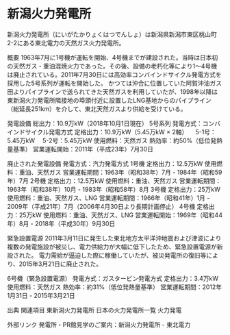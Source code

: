 # 新潟火力発電所

新潟火力発電所（にいがたかりょくはつでんしょ）は新潟県新潟市東区桃山町2-2にある東北電力の天然ガス火力発電所。

概要
1963年7月に1号機が運転を開始、4号機までが建設された。当時は日本初の天然ガス・重油混焼火力であった。その後、設備の老朽化等により1～4号機は廃止されている。2011年7月30日には高効率コンバインドサイクル発電方式を採用した5号系列が運転を開始した。
かつては沖合に位置していた阿賀沖油ガス田よりパイプラインで送られてきた天然ガスを利用していたが、1998年以降は東新潟火力発電所隣接地の埠頭付近に設置したLNG基地からのパイプライン（総延長251km）を介して、東北天然ガスより供給を受けている。

発電設備
総出力：10.9万kW（2018年10月1日現在）
5号系列
発電方式：コンバインドサイクル発電方式
定格出力：10.9万kW（5.45万kW × 2軸）
　5-1号：5.45万kW
　5-2号：5.45万kW
使用燃料：天然ガス
熱効率：約50%（低位発熱量基準）
営業運転開始：2011年（平成23年）7月30日

廃止された発電設備
発電方式：汽力発電方式
1号機
定格出力：12.5万kW
使用燃料：重油、天然ガス
営業運転期間：1963年（昭和38年）7月 - 1984年（昭和59年）7月
2号機
定格出力：12.5万kW
使用燃料：重油、天然ガス
営業運転期間：1963年（昭和38年）10月 - 1983年（昭和58年）8月
3号機
定格出力：25万kW
使用燃料：重油、天然ガス、LNG
営業運転期間：1966年（昭和41年）1月 - 2009年（平成21年）7月（2006年4月30日より長期計画停止）
4号機
定格出力：25万kW
使用燃料：重油、天然ガス、LNG
営業運転開始：1969年（昭和44年）8月 - 2018年（平成30年）9月30日

緊急設置電源
2011年3月11日に発生した東北地方太平洋沖地震および津波により複数の発電施設が被災し、電力供給力が大幅に低下したため、緊急設置電源が新設された。
電力需給が逼迫した際に稼働していたが、被災発電所の復旧等により、2015年3月21日に廃止された。

6号機（緊急設置電源）
発電方式：ガスタービン発電方式
定格出力：3.4万kW
使用燃料：天然ガス
熱効率：約31%（低位発熱量基準）
営業運転期間：2012年1月31日 - 2015年3月21日

出典
関連項目
東新潟火力発電所
日本の火力発電所一覧
火力発電

外部リンク
発電所・PR館見学のご案内：新潟火力発電所 - 東北電力